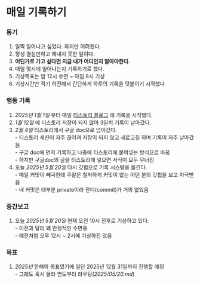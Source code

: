 <!-- 주석 -->
# 매일 기록하기
### 동기
1. 일찍 일어나고 싶었다. 하지만 어려웠다.
1. 평생 결심만하고 해내지 못한 일이다.
1. **어딘가로 가고 싶다면 지금 내가 어디인지 알아야한다.**
1. 매일 몇시에 일어나는지 기록하기로 했다.
1. 기상목표는 밤 12시 수면 ~ 아침 8시 기상
1. 기상시간만 적기 허전해서 간단하게 하루의 기록을 덧붙이기 시작했다

### 행동 기록
1. _2025년 1월 1일_ 부터 매일 [티스토리 블로그](https://blog.himion.com/notice/268) 에 기록을 시작했다.
1. _1월 12일_ 에 티스토리 저장이 되지 않아 3일치 기록이 날아갔다.
1. _2월 4일_ 티스토리에서 구글 doc으로 넘어갔다. <br/>- 티스토리 세션이 자주 끊어져 저장이 되지 않고 새로고침 하며 기록이 자주 날아갔음<br/>- 구글 doc에 먼저 기록하고 나중에 티스토리에 붙여넣는 방식으로 바꿈<br/>- 하지만 구글doc의 글을 티스토리에 넣으면 서식이 모두 무너짐
1. 오늘 _2025년 5월 20일_ 다시 깃헙으로 기록 시스템을 옮긴다.<br/>- 매일 커밋이 빼곡한데 주말은 철저하게 커밋이 없는 어떤 분의 깃헙을 보고 자극받음<br/>- 내 커밋은 대부분 private이라 잔디(commit)가 거의 없었음

### 중간보고
1. 오늘 _2025년 5월 20일_ 현재 오전 10시 전후로 기상하고 있다.<br/>- 이전과 달리 꽤 안정적인 수면중<br/>- 예전처럼 오후 12시 ~ 2시에 기상하진 않음 

### 목표
1. _2025년_ 한해의 목표였기에 일단 2025년 12월 31일까지 진행할 예정<br/>- 그래도 혹시 몰라 연도부터 라우팅(_2025/05/20.md_)